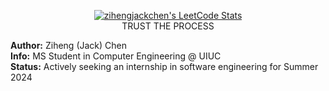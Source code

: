 <p align="center">
  <a href="https://leetcode.com/zihengjackchen">
    <img src="https://leetcode-stats.vercel.app/api?username=zihengjackchen&theme=Mist" alt="zihengjackchen's LeetCode Stats">
    <br>
  </a>
  TRUST THE PROCESS
</p>

<p>
  <strong>Author:</strong> Ziheng (Jack) Chen
  <br>
  <strong>Info:</strong> MS Student in Computer Engineering @ UIUC
  <br>
  <strong>Status:</strong> Actively seeking an internship in software engineering for Summer 2024
</p>
